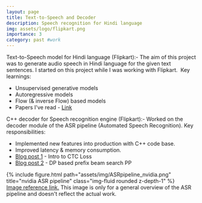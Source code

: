 ```yaml
---
layout: page
title: Text-to-Speech and Decoder
description: Speech recognition for Hindi language
img: assets/logo/flipkart.png
importance: 3
category: past #work
---
```



Text-to-Speech model for Hindi language (Flipkart):- 
The aim of this project was to generate audio speech in Hindi language for the given text sentences.  I started on this project while I was working with Flipkart. 
​
Key learnings:
 - Unsupervised generative models
 - Autoregressive models
 - Flow (& inverse Flow) based models
 - Papers I've read - [Link](https://github.com/vdivakar/Papers-Stack#papers-stack)

 C++ decoder for Speech recognition engine (Flipkart):- 
Worked on the decoder module of the ASR pipeline (Automated Speech Recognition). 
Key responsibilities:
 - Implemented new features into production with C++ code base.
 - Improved latency & memory consumption.
 - [Blog post 1](https://www.divakar-verma.com/post/ctc-loss-for-unsegmented-data) - Intro to CTC Loss
 - [Blog post 2](https://www.divakar-verma.com/post/ctc-loss-part-2-forward-pass-using-alpha-matrix) - DP based prefix beam search PP


 <div class="row">
    <div class="col-sm mt-3 mt-md-0">
        {% include figure.html path="assets/img/ASRpipeline_nvidia.png" title="nvidia ASR pipeline" class="img-fluid rounded z-depth-1" %}
    </div>
</div>
<div class="caption">
    <a href="https://developer.nvidia.com/blog/how-to-build-domain-specific-automatic-speech-recognition-models-on-gpus/">Image reference link.</a> This image is only for a general overview of the ASR pipeline and doesn't reflect the actual work.
</div>